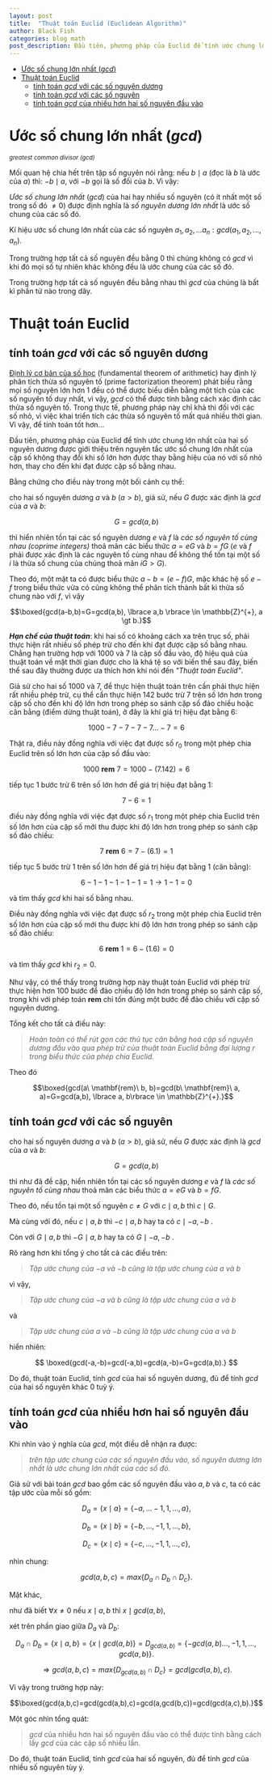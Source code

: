 ```yaml
---
layout: post
title:  "Thuật toán Euclid (Euclidean Algorithm)"
author: Black Fish
categories: blog math
post_description: Đầu tiên, phương pháp của Euclid để tính ước chung lớn nhất của hai số nguyên dương được giới thiệu trên nguyên tắc ước số chung lớn nhất của cặp số không thay đổi khi số lớn hơn được thay bằng hiệu của nó với số nhỏ hơn, thay cho đến khi đạt được cặp số bằng nhau.
---
```


- [Ước số chung lớn nhất (*gcd*)](#ước-số-chung-lớn-nhất-gcd)
- [Thuật toán Euclid](#thuật-toán-euclid)
  - [tính toán *gcd* với các số nguyên dương](#tính-toán-gcd-với-các-số-nguyên-dương)
  - [tính toán *gcd* với các số nguyên](#tính-toán-gcd-với-các-số-nguyên)
  - [tính toán *gcd* của nhiều hơn hai số nguyên đầu vào](#tính-toán-gcd-của-nhiều-hơn-hai-số-nguyên-đầu-vào)

# Ước số chung lớn nhất (*gcd*)

<sup> *greatest common divisor (gcd)* </sup>

Mối quan hệ chia hết trên tập số nguyên nói rằng: nếu $b \mid a$ (đọc là $b$ là ước của $a$) thì: $-b \mid a$, với $-b$ gọi là số đối của $b.$ Vì vậy:

*Ước số chung lớn nhất* ($gcd$) của hai hay nhiều số nguyên (có ít nhất một số trong số đó $\ne 0$) được định nghĩa là *số nguyên dương lớn nhất* là ước số chung của các số đó.

Kí hiệu ước số chung lớn nhất của các số nguyên $a_1, a_2, ... a_n: gcd(a_1,a_2,...,a_n).$

Trong trường hợp tất cả số nguyên đều bằng $0$ thì chúng không có $gcd$ vì khi đó mọi số tự nhiên khác không đều là ước chung của các số đó.

Trong trường hợp tất cả số nguyên đều bằng nhau thì $gcd$ của chúng là bất kì phần tử nào trong dãy.

# Thuật toán Euclid

## tính toán *gcd* với các số nguyên dương

[Định lý cơ bản của số học](https://w.wiki/8iXJ) (fundamental theorem of arithmetic) hay định lý phân tích thừa số nguyên tố (prime factorization theorem) phát biểu rằng mọi số nguyên lớn hơn 1 đều có thể dược biểu diễn bằng một tích của các số nguyên tố duy nhất, vì vậy, $gcd$ có thể được tính bằng cách xác định các thừa số nguyên tố. Trong thực tế, phương pháp này chỉ khả thi đối với các số nhỏ, vì việc khai triển tích các thừa số nguyên tố mất quá nhiều thời gian. Vì vậy, để tính toán tốt hơn...

Đầu tiên, phương pháp của Euclid để tính ước chung lớn nhất của hai số nguyên dương được giới thiệu trên nguyên tắc ước số chung lớn nhất của cặp số không thay đổi khi số lớn hơn được thay bằng hiệu của nó với số nhỏ hơn, thay cho đến khi đạt được cặp số bằng nhau.

Bằng chứng cho điều này trong một bối cảnh cụ thể:

cho hai số nguyên dương $a$ và $b$ $(a \gt b)$, giả sử,  nếu $G$ được xác định là $gcd$ của $a$ và $b$:

$$G=gcd(a,b)$$

thì hiển nhiên tồn tại các số nguyên dương $e$ và $f$ là *các số nguyên tố cùng nhau (coprime integers)* thoả mãn các biểu thức $a=eG$ và $b=fG$ ($e$ và $f$ phải được xác định là các nguyên tố cùng nhau để không thể tồn tại một số $i$  là thừa số chung của chúng thoả mãn $iG \gt G$).

Theo đó, một mặt ta có được biểu thức $a-b=(e-f)G$, mặc khác hệ số $e-f$ trong biểu thức vừa có cũng không thể phân tích thành bất kì thừa số chung nào với $f$, vì vậy

$$\boxed{gcd(a-b,b)=G=gcd(a,b), \lbrace a,b \rbrace \in \mathbb{Z}^{+}, a \gt b.}$$

***Hạn chế của thuật toán***: khi hai số có khoảng cách xa trên trục số, phải thực hiện rất nhiều số phép trừ cho đến khi đạt được cặp số bằng nhau. Chẳng hạn trường hợp với $1000$ và $7$ là cặp số đầu vào, độ hiệu quả của thuật toán về mặt thời gian được cho là khá tệ so với biến thể sau đây, biến thể sau đây thường được ưa thích hơn khi nói đến *"Thuật toán Euclid"*.

Giả sử cho hai số $1000$ và $7$, để thực hiện thuật toán trên cần phải thực hiện rất nhiều phép trừ, cụ thể cần thực hiện 142 bước trừ $7$ trên số lớn hơn trong cặp số cho đến khi độ lớn hơn trong phép so sánh cặp số đảo chiều hoặc cân bằng (điểm dừng thuật toán), ở đây là khi giá trị hiệu đạt bằng $6$:

$$1000-7-7-7-7...-7 = 6$$

Thật ra, điều này đồng nghĩa với việc đạt được số $r_0$ trong một phép chia Euclid trên số lớn hơn của cặp số đầu vào:

$$1000\ \mathbf{rem}\ 7=1000-(7.142) = 6$$

tiếp tục 1 bước trừ $6$ trên số lớn hơn để giá trị hiệu đạt bằng $1$:

$$7-6 = 1$$

điều này đồng nghĩa với việc đạt được số $r_1$ trong một phép chia Euclid trên số lớn hơn của cặp số mới thu được khi độ lớn hơn trong phép so sánh cặp số đảo chiều:

$$7\ \mathbf{rem}\ 6=7-(6.1) = 1$$

tiếp tục 5 bước trừ $1$ trên số lớn hơn để giá trị hiệu đạt bằng $1$ (cân bằng):

$$6-1-1-1-1-1=1 \rightarrow 1-1=0$$ 

và tìm thấy $gcd$ khi hai số bằng nhau.

Điều này đồng nghĩa với việc đạt được số $r_2$ trong một phép chia Euclid trên số lớn hơn của cặp số mới thu được khi độ lớn hơn trong phép so sánh cặp số đảo chiều:

$$6\ \mathbf{rem}\ 1=6-(1.6)=0$$

và tìm thấy $gcd$ khi $r_2=0.$

Như vậy, có thể thấy trong trường hợp này thuật toán Euclid với phép trừ thực hiện hơn 100 bước để đảo chiều độ lớn hơn trong phép so sánh cặp số, trong khi với phép toán $\mathbf{rem}$ chỉ tốn đúng một bước để đảo chiều với cặp số nguyên dương.

Tổng kết cho tất cả điều này:

> *Hoàn toàn có thể rút gọn các thủ tục cân bằng hoá cặp số nguyên dương đầu vào qua phép trừ của thuật toán Euclid bằng đại lượng* $r$ *trong biểu thức của phép chia Euclid.*

Theo đó

$$\boxed{gcd(a\ \mathbf{rem}\ b, b)=gcd(b\ \mathbf{rem}\ a, a)=G=gcd(a,b), \lbrace a, b\rbrace \in \mathbb{Z}^{+}.}$$

## tính toán *gcd* với các số nguyên

cho hai số nguyên dương $a$ và $b$ $(a \gt b)$, giả sử,  nếu $G$ được xác định là $gcd$ của $a$ và $b$:

$$G=gcd(a,b)$$

thì như đã đề cập, hiển nhiên tồn tại các số nguyên dương $e$ và $f$ là *các số nguyên tố cùng nhau* thoả mãn các biểu thức $a=eG$ và $b=fG$. 

Theo đó, nếu tồn tại một số nguyên $c \neq G$ với $c \mid a,b$ thì $c \mid G$.

Mà cùng với đó, nếu $c \mid a,b$ thì $-c \mid a,b$ hay ta có $c \mid -a,-b$ .

Còn với $G \mid a,b$ thì $-G \mid a,b$ hay ta có $G \mid -a,-b$ .

Rõ ràng hơn khi tổng ý cho tất cả các điều trên:

>*Tập ước chung của* $-a$ *và* $-b$ *cũng là tập ước chung của* $a$ *và* $b$

vì vậy,

>*Tập ước chung của* $-a$ *và* $b$ *cũng là tập ước chung của* $a$ *và* $b$

và

>*Tập ước chung của* $a$ *và* $-b$ *cũng là tập ước chung của* $a$ *và* $b$

hiển nhiên:

$$ \boxed{gcd(-a,-b)=gcd(-a,b)=gcd(a,-b)=G=gcd(a,b).} $$

Do đó, thuật toán Euclid, tính $gcd$ của hai số nguyên dương, đủ để tính $gcd$ của hai số nguyên khác 0 tuỳ ý.

## tính toán *gcd* của nhiều hơn hai số nguyên đầu vào

Khi nhìn vào ý nghĩa của $gcd$, một điều dễ nhận ra được:

> *trên tập ước chung của các số nguyên đầu vào, số nguyên dương lớn nhất là ước chung lớn nhất của các số đó.*

Giả sử với bài toán $gcd$ bao gồm các số nguyên đầu vào $a,b$ và $c$, ta có các tập ước của mỗi số gồm: 

$$D_a= \lbrace x \mid a\rbrace=\lbrace-a,...-1,1,...,a\rbrace,$$

$$D_b=\lbrace x \mid b\rbrace=\lbrace -b,...,-1,1,...,b \rbrace,$$

$$D_c=\lbrace x \mid c\rbrace=\lbrace -c,...,-1,1,...,c \rbrace,$$

nhìn chung: 

$$gcd(a,b,c)=max\lbrace D_a\cap D_b \cap D_c\rbrace.$$

Mặt khác, 

như đã biết $\forall x \neq 0$ nếu $x \mid a,b$ thì $x \mid gcd(a,b)$, 

xét trên phần giao giữa $D_a$ và $D_b$:

$$D_a \cap D_b=\lbrace x \mid a,b\rbrace=\lbrace x \mid gcd(a,b)\rbrace=D_{gcd(a,b)}=\lbrace -gcd(a,b)...,-1,1,...,gcd(a,b)\rbrace.$$

$$\Rightarrow gcd(a,b,c)=max\lbrace D_{gcd(a,b)} \cap D_c \rbrace=gcd(gcd(a,b),c).$$

Vì vậy trong trường hợp này:

$$\boxed{gcd(a,b,c)=gcd(gcd(a,b),c)=gcd(a,gcd(b,c))=gcd(gcd(a,c),b).}$$

Một góc nhìn tổng quát:

>$gcd$ của nhiều hơn hai số nguyên đầu vào có thể được tính bằng cách lấy $gcd$ của các cặp số nhiều lần.

Do đó, thuật toán Euclid, tính $gcd$ của hai số nguyên, đủ để tính $gcd$ của nhiều số nguyên tùy ý.